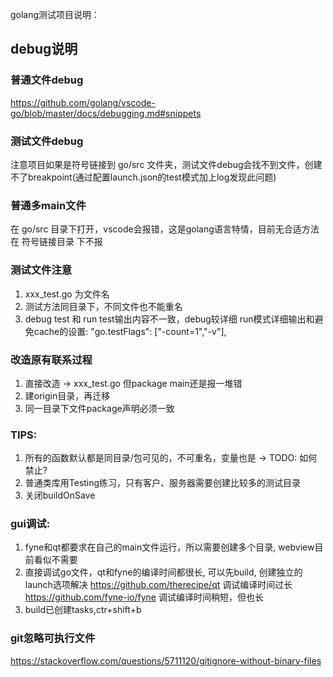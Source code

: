 golang测试项目说明：

## debug说明

### 普通文件debug
https://github.com/golang/vscode-go/blob/master/docs/debugging.md#snippets

### 测试文件debug
注意项目如果是符号链接到 go/src 文件夹，测试文件debug会找不到文件，创建不了breakpoint(通过配置launch.json的test模式加上log发现此问题)

### 普通多main文件
在 go/src 目录下打开，vscode会报错，这是golang语言特情，目前无合适方法
在 符号链接目录 下不报

### 测试文件注意
1. xxx_test.go 为文件名
2. 测试方法同目录下，不同文件也不能重名
3. debug test 和 run test输出内容不一致，debug较详细
    run模式详细输出和避免cache的设置: "go.testFlags": ["-count=1","-v"],

### 改造原有联系过程
1. 直接改造 -> xxx_test.go 但package main还是报一堆错
2. 建origin目录，再迁移
3. 同一目录下文件package声明必须一致

### TIPS:
1. 所有的函数默认都是同目录/包可见的，不可重名，变量也是 -> TODO: 如何禁止?
2. 普通类库用Testing练习，只有客户、服务器需要创建比较多的测试目录
3. 关闭buildOnSave

### gui调试:
1. fyne和qt都要求在自己的main文件运行，所以需要创建多个目录, webview目前看似不需要
2. 直接调试go文件，qt和fyne的编译时间都很长, 可以先build, 创建独立的launch选项解决
https://github.com/therecipe/qt 调试编译时间过长
https://github.com/fyne-io/fyne 调试编译时间稍短，但也长
3. build已创建tasks,ctr+shift+b

### git忽略可执行文件
https://stackoverflow.com/questions/5711120/gitignore-without-binary-files